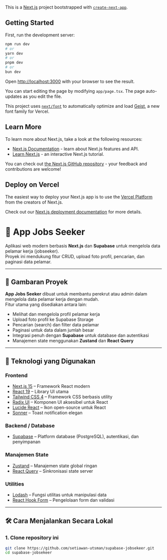 This is a [Next.js](https://nextjs.org) project bootstrapped with [`create-next-app`](https://nextjs.org/docs/app/api-reference/cli/create-next-app).

## Getting Started

First, run the development server:

```bash
npm run dev
# or
yarn dev
# or
pnpm dev
# or
bun dev
```

Open [http://localhost:3000](http://localhost:3000) with your browser to see the result.

You can start editing the page by modifying `app/page.tsx`. The page auto-updates as you edit the file.

This project uses [`next/font`](https://nextjs.org/docs/app/building-your-application/optimizing/fonts) to automatically optimize and load [Geist](https://vercel.com/font), a new font family for Vercel.

## Learn More

To learn more about Next.js, take a look at the following resources:

- [Next.js Documentation](https://nextjs.org/docs) - learn about Next.js features and API.
- [Learn Next.js](https://nextjs.org/learn) - an interactive Next.js tutorial.

You can check out [the Next.js GitHub repository](https://github.com/vercel/next.js) - your feedback and contributions are welcome!

## Deploy on Vercel

The easiest way to deploy your Next.js app is to use the [Vercel Platform](https://vercel.com/new?utm_medium=default-template&filter=next.js&utm_source=create-next-app&utm_campaign=create-next-app-readme) from the creators of Next.js.

Check out our [Next.js deployment documentation](https://nextjs.org/docs/app/building-your-application/deploying) for more details.


# 🧭 App Jobs Seeker

Aplikasi web modern berbasis **Next.js** dan **Supabase** untuk mengelola data pelamar kerja (jobseeker).  
Proyek ini mendukung fitur CRUD, upload foto profil, pencarian, dan paginasi data pelamar.

---

## 🚀 Gambaran Proyek

**App Jobs Seeker** dibuat untuk membantu perekrut atau admin dalam mengelola data pelamar kerja dengan mudah.  
Fitur utama yang disediakan antara lain:

- Melihat dan mengelola profil pelamar kerja  
- Upload foto profil ke Supabase Storage  
- Pencarian (search) dan filter data pelamar  
- Paginasi untuk data dalam jumlah besar  
- Integrasi penuh dengan **Supabase** untuk database dan autentikasi  
- Manajemen state menggunakan **Zustand** dan **React Query**  

---

## 🧰 Teknologi yang Digunakan

### **Frontend**
- [Next.js 15](https://nextjs.org/) – Framework React modern  
- [React 19](https://react.dev/) – Library UI utama  
- [Tailwind CSS 4](https://tailwindcss.com/) – Framework CSS berbasis utility  
- [Radix UI](https://www.radix-ui.com/) – Komponen UI aksesibel untuk React  
- [Lucide React](https://lucide.dev/) – Ikon open-source untuk React  
- [Sonner](https://sonner.emilkowal.ski/) – Toast notification elegan  

### **Backend / Database**
- [Supabase](https://supabase.com/) – Platform database (PostgreSQL), autentikasi, dan penyimpanan  

### **Manajemen State**
- [Zustand](https://zustand-demo.pmnd.rs/) – Manajemen state global ringan  
- [React Query](https://tanstack.com/query) – Sinkronisasi state server  

### **Utilities**
- [Lodash](https://lodash.com/) – Fungsi utilitas untuk manipulasi data  
- [React Hook Form](https://react-hook-form.com/) – Pengelolaan form dan validasi  

---

## 🛠️ Cara Menjalankan Secara Lokal

### 1. Clone repository ini
```bash
git clone https://github.com/setiawan-utsman/supabase-jobsekeer.git
cd supabase-jobsekeer
